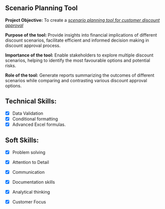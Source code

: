 ## Scenario Planning Tool

**Project Objective:**
To create a _[scenario planning tool for customer discount approval](https://github.com/rasidatyekeen/Scenario_Planning_Tool/blob/main/Scenario%20Planning%20Tool%20(portfolio).pdf)_

**Purpose of the tool:**
Provide insights into financial implications of different discount scenarios, facilitate efficient and informed decision making in discount approval process.

**Importance of the tool:**
Enable stakeholders to explore multiple discount scenarios, helping to identify the most favourable options and potential risks.

**Role of the tool:**
Generate reports summarizing the outcomes of different scenarios while comparing and contrasting various discount approval options.

## Technical Skills:
- [x] Data Validation
- [x] Conditional formatting
- [x] Advanced Excel formulas.

## Soft Skills:
- [x] Problem solving
- [x] Attention to Detail
- [x] Communication
- [x] Documentation skills
- [x] Analytical thinking
- [x] Customer Focus

